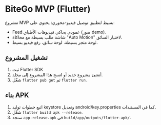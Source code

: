 # BiteGo MVP (Flutter)

مشروع MVP بسيط لتطبيق توصيل فيديو-محوري: يحتوي على:
- Feed عمودي يحاكي فيديوهات الأطباق (صور demo).
- شاشة طلب بسيطة مع محاكاة "Auto Motion" لاختيار السائق.
- لوحة متجر بسيطة، لوحة سائق، رفع فيديو بسيط.

## تشغيل المشروع
1. ثبت Flutter SDK
2. أنشئ مشروع جديد أو انسخ هذا المشروع إلى مجلد.
3. شغّل `flutter pub get` ثم `flutter run`.

## بناء APK
1. اتبع خطوات توليد keystore وتعديل android/key.properties كما في المستندات.
2. شغّل `flutter build apk --release`.
3. ستجد `app-release.apk` في `build/app/outputs/flutter-apk/`.

